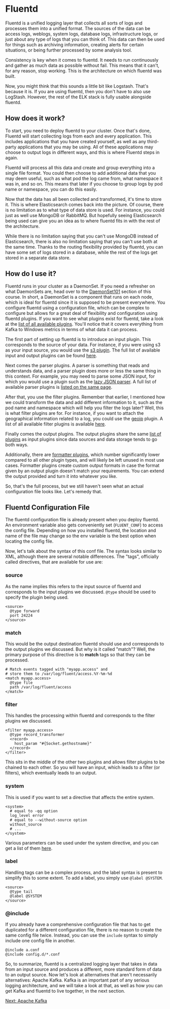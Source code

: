 # Fluentd

Fluentd is a unified logging layer that collects all sorts of logs and processes them into a unified format. The sources of the data can be access logs, weblogs, system logs, database logs, infrastructure logs, or just about any type of logs that you can think of. This data can then be used for things such as archiving information, creating alerts for certain situations, or being further processed by some analysis tool.

Consistency is key when it comes to fluentd. It needs to run continuously and gather as much data as possible without fail. This means that it can't, for any reason, stop working. This is the architecture on which fluentd was built.

Now, you might think that this sounds a little bit like Logstash. That's because it is. If you are using fluentd, then you don't have to also use LogStash. However, the rest of the ELK stack is fully usable alongside fluentd.

## How does it work?

To start, you need to deploy fluentd to your cluster. Once that's done, Fluentd will start collecting logs from each and every application. This includes applications that you have created yourself, as well as any third-party applications that you may be using. All of these applications may choose to output logs in different ways, and this is where Fluentd steps in again.

Fluentd will process all this data and create and group everything into a single file format. You could then choose to add additional data that you may deem useful, such as what pod the log came from, what namespace it was in, and so on. This means that later if you choose to group logs by pod name or namespace, you can do this easily.

Now that the data has all been collected and transformed, it's time to store it. This is where Elasticsearch comes back into the picture. Of course, there is no limitation as to what type of data store is used. For instance, you could just as well use MongoDB or RabbitMQ. But hopefully seeing Elasticsearch being used can give you an idea as to where fluentd fits in with the rest of the architecture.

While there is no limitation saying that you can't use MongoDB instead of Elasticsearch, there is also no limitation saying that you can't use both at the same time. Thanks to the routing flexibility provided by fluentd, you can have some set of logs stored in a database, while the rest of the logs get stored in a separate data store.

## How do I use it?

Fluentd runs in your cluster as a DaemonSet. If you need a refresher on what DaemonSets are, head over to the [DaemonSet101](../DaemonSet101/README.md) section of this course. In short, a DaemonSet is a component that runs on each node, which is ideal for fluentd since it is supposed to be present everywhere. You configure fluentd using a configuration file, which can be complex to configure but allows for a great deal of flexibility and configuration using fluentd plugins. If you want to see what plugins exist for fluentd, take a look at the [list of all available plugins](https://www.fluentd.org/plugins/all). You'll notice that it covers everything from Kafka to Windows metrics in terms of what data it can process.

The first part of setting up fluentd is to introduce an input plugin. This corresponds to the source of your data. For instance, if you were using s3 as your input source, you would use the [s3 plugin](https://github.com/fluent/fluent-plugin-s3). The full list of available input and output plugins can be found [here](https://www.fluentd.org/plugins/all#input-output).

Next comes the parser plugins. A parser is something that reads and understands data, and a parser plugin does more or less the same thing in this context. For example, you may need to parse some JSON input, for which you would use a plugin such as the [lazy JSON parser](https://github.com/mathpl/fluent-plugin-lazy-json-parser). A full list of available parser plugins is [listed on the same page](https://www.fluentd.org/plugins/all#parser).

After that, you use the filter plugins. Remember that earlier, I mentioned how we could transform the data and add different information to it, such as the pod name and namespace which will help you filter the logs later? Well, this is what filter plugins are for. For instance, if you want to attach the geographical information related to a log, you could use the [geoip](https://github.com/y-ken/fluent-plugin-geoip) plugin. A list of all available filter plugins is available [here](https://www.fluentd.org/plugins/all#filter).

Finally comes the output plugins. The output plugins share the same [list of plugins](https://www.fluentd.org/plugins/all#input-output) as input plugins since data sources and data storage tends to go both ways.

Additionally, there are [formatter plugins](https://www.fluentd.org/plugins/all#formatter), which number significantly lower compared to all other plugin types, and will likely be left unused in most use cases. Formatter plugins create custom output formats in case the format given by an output plugin doesn't match your requirements. You can extend the output provided and turn it into whatever you like.

So, that's the full process, but we still haven't seen what an actual configuration file looks like. Let's remedy that.

## Fluentd Configuration File

The fluentd configuration file is already present when you deploy fluentd. An environment variable also gets conveniently set (```FLUENT_CONF```) to access the config file. Depending on how you installed fluentd, the location and name of the file may change so the env variable is the best option when locating the config file.

Now, let's talk about the syntax of this conf file. The syntax looks similar to XML, although there are several notable differences. The "tags", officially called directives, that are available for use are:

### source

As the name implies this refers to the input source of fluentd and corresponds to the input plugins we discussed. ```@type``` should be used to specify the plugin being used.
```
<source>
  @type forward
  port 24224
</source>
```
### match

This would be the output destination fluentd should use and corresponds to the output plugins we discussed. But why is it called "match"? Well, the primary purpose of this directive is to **match** tags so that they can be processed.
```
# Match events tagged with "myapp.access" and
# store them to /var/log/fluent/access.%Y-%m-%d
<match myapp.access>
  @type file
  path /var/log/fluent/access
</match>
```
### filter

This handles the processing within fluentd and corresponds to the filter plugins we discussed.
```
<filter myapp.access>
  @type record_transformer
  <record>
    host_param "#{Socket.gethostname}"
  </record>
</filter>
```

This sits in the middle of the other two plugins and allows filter plugins to be chained to each other. So you will have an input, which leads to a filter (or filters), which eventually leads to an output.

### system

This is used if you want to set a directive that affects the entire system.

```
<system>
  # equal to -qq option
  log_level error
  # equal to --without-source option
  without_source
  # ...
</system>
```

Various parameters can be used under the system directive, and you can get a list of them [here](https://docs.fluentd.org/deployment/system-config).

### label

Handling tags can be a complex process, and the label syntax is present to simplify this to some extent. To add a label, you simply use ```@label @SYSTEM```.

```
<source>
  @type tail
  @label @SYSTEM
</source>
```

### @include

If you already have a comprehensive configuration file that has to get duplicated for a different configuration file, there is no reason to create the same config file twice. Instead, you can use the ```include``` syntax to simply include one config file in another.

```
@include a.conf
@include config.d/*.conf
```

So, to summarize, fluentd is a centralized logging layer that takes in data from an input source and produces a different, more standard form of data to an output source. Now let's look at alternatives that aren't necessarily alternatives: Apache Kafka. Kafka is an important part of any serious logging architecture, and we will take a look at that, as well as how you can get Kafka and fluentd to live together, in the next section.

[Next: Apache Kafka](./kafka.md)